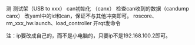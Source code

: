 测 测试架（USB to xxx）
can初始化 （canx）
检查can收到的数据（candump canx）
改yaml中的id和can，保证不与其他冲突即可。
roscore、rm_xxx_hw.launch、load_controller
开rqt发命令

注：ip要改成自己的，而不是小电脑的，只要ip不是192.168.100.2即可。
